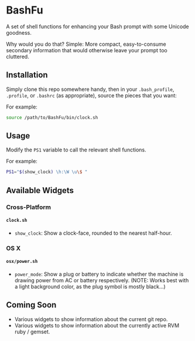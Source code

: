 # BashFu

A set of shell functions for enhancing your Bash prompt with some Unicode
goodness.

Why would you do that?  Simple:  More compact, easy-to-consume secondary
information that would otherwise leave your prompt too cluttered.

## Installation

Simply clone this repo somewhere handy, then in your `.bash_profile`,
`.profile`, or `.bashrc` (as appropriate), source the pieces that you want:

For example:

```bash
source /path/to/BashFu/bin/clock.sh
```

## Usage

Modify the `PS1` variable to call the relevant shell functions.

For example:

```bash
PS1="$(show_clock) \h:\W \u\$ "
```

## Available Widgets

### Cross-Platform

#### `clock.sh`

* `show_clock`: Show a clock-face, rounded to the nearest
  half-hour.

### OS X

#### `osx/power.sh`

* `power_mode`: Show a plug or battery to indicate whether
  the machine is drawing power from AC or battery respectively. (NOTE: Works
  best with a light background color, as the plug symbol is mostly black...)

## Coming Soon

* Various widgets to show information about the current git repo.
* Various widgets to show information about the currently active RVM ruby / gemset.
